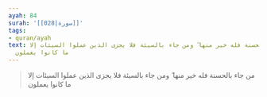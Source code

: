 ```yaml
---
ayah: 84
surah: '[[028|سورة]]'
tags:
- quran/ayah
text: من جاء بالحسنة فله خير منها ۖ ومن جاء بالسيئة فلا يجزى الذين عملوا السيئات إلا
  ما كانوا يعملون
---
```

> من جاء بالحسنة فله خير منها ۖ ومن جاء بالسيئة فلا يجزى الذين عملوا السيئات إلا ما كانوا يعملون
